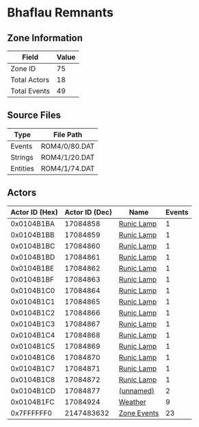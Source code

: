 # Bhaflau Remnants

## Zone Information

| Field        |   Value |
|--------------|---------|
| Zone ID      |      75 |
| Total Actors |      18 |
| Total Events |      49 |

## Source Files

| Type     | File Path     |
|----------|---------------|
| Events   | ROM4/0/80.DAT |
| Strings  | ROM4/1/20.DAT |
| Entities | ROM4/1/74.DAT |

## Actors

| Actor ID (Hex)   |   Actor ID (Dec) | Name                                           |   Events |
|------------------|------------------|------------------------------------------------|----------|
| 0x0104B1BA       |         17084858 | [Runic Lamp](./17084858%20-%20Runic%20Lamp.md) |        1 |
| 0x0104B1BB       |         17084859 | [Runic Lamp](./17084859%20-%20Runic%20Lamp.md) |        1 |
| 0x0104B1BC       |         17084860 | [Runic Lamp](./17084860%20-%20Runic%20Lamp.md) |        1 |
| 0x0104B1BD       |         17084861 | [Runic Lamp](./17084861%20-%20Runic%20Lamp.md) |        1 |
| 0x0104B1BE       |         17084862 | [Runic Lamp](./17084862%20-%20Runic%20Lamp.md) |        1 |
| 0x0104B1BF       |         17084863 | [Runic Lamp](./17084863%20-%20Runic%20Lamp.md) |        1 |
| 0x0104B1C0       |         17084864 | [Runic Lamp](./17084864%20-%20Runic%20Lamp.md) |        1 |
| 0x0104B1C1       |         17084865 | [Runic Lamp](./17084865%20-%20Runic%20Lamp.md) |        1 |
| 0x0104B1C2       |         17084866 | [Runic Lamp](./17084866%20-%20Runic%20Lamp.md) |        1 |
| 0x0104B1C3       |         17084867 | [Runic Lamp](./17084867%20-%20Runic%20Lamp.md) |        1 |
| 0x0104B1C4       |         17084868 | [Runic Lamp](./17084868%20-%20Runic%20Lamp.md) |        1 |
| 0x0104B1C5       |         17084869 | [Runic Lamp](./17084869%20-%20Runic%20Lamp.md) |        1 |
| 0x0104B1C6       |         17084870 | [Runic Lamp](./17084870%20-%20Runic%20Lamp.md) |        1 |
| 0x0104B1C7       |         17084871 | [Runic Lamp](./17084871%20-%20Runic%20Lamp.md) |        1 |
| 0x0104B1C8       |         17084872 | [Runic Lamp](./17084872%20-%20Runic%20Lamp.md) |        1 |
| 0x0104B1CD       |         17084877 | [(unnamed)](./17084877.md)                     |        2 |
| 0x0104B1FC       |         17084924 | [Weather](./17084924%20-%20Weather.md)         |        9 |
| 0x7FFFFFF0       |       2147483632 | [Zone Events](./Zone%20Events.md)              |       23 |